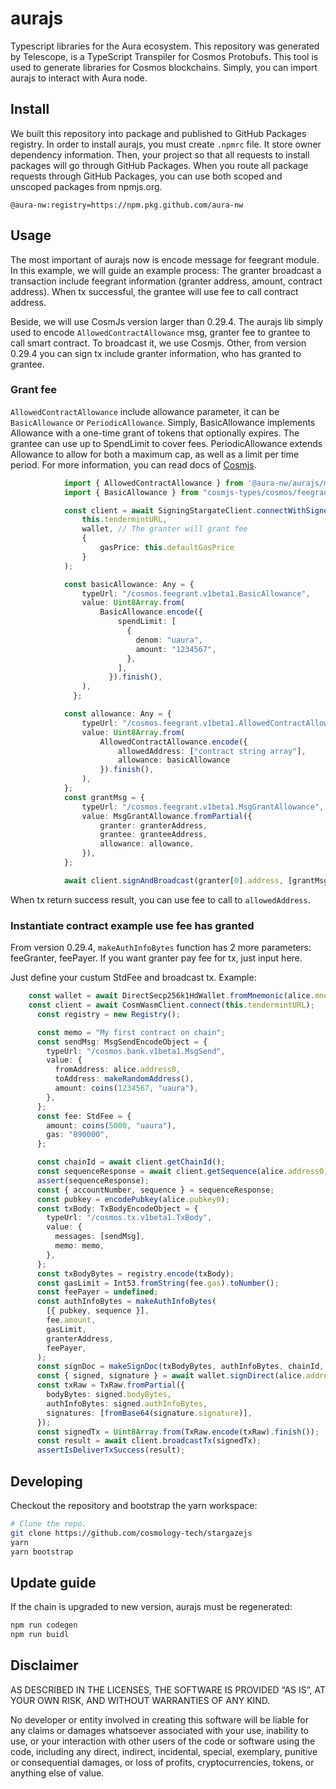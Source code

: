 # aurajs

Typescript libraries for the Aura ecosystem. This repository was generated by Telescope, is a TypeScript Transpiler for Cosmos Protobufs. This tool is used to generate libraries for Cosmos blockchains. Simply, you can import aurajs to interact with Aura node.

## Install

We built this repository into package and published to GitHub Packages registry. In order to install aurajs, you must create `.npmrc` file. It store owner dependency information. Then, your project so that all requests to install packages will go through GitHub Packages. When you route all package requests through GitHub Packages, you can use both scoped and unscoped packages from npmjs.org.

```example
@aura-nw:registry=https://npm.pkg.github.com/aura-nw
```

## Usage

The most important of aurajs now is encode message for feegrant module. In this example, we will guide an example process: The granter broadcast a transaction include feegrant information (granter address, amount, contract address). When tx successful, the grantee will use fee to call contract address. 

Beside, we will use CosmJs version larger than 0.29.4. The aurajs lib simply used to encode `AllowedContractAllowance` msg, granter fee to grantee to call smart contract. To broadcast it, we use Cosmjs. Other, from version 0.29.4 you can sign tx include granter information, who has granted to grantee. 

### Grant fee

`AllowedContractAllowance` include allowance parameter, it can be `BasicAllowance` or `PeriodicAllowance`. Simply, BasicAllowance implements Allowance with a one-time grant of tokens that optionally expires. The grantee can use up to SpendLimit to cover fees. PeriodicAllowance extends Allowance to allow for both a maximum cap, as well as a limit per time period. For more information, you can read docs of [Cosmjs]().

```ts
            import { AllowedContractAllowance } from '@aura-nw/aurajs/main/codegen/aura/feegrant/v1beta1/feegrant';
            import { BasicAllowance } from "cosmjs-types/cosmos/feegrant/v1beta1/feegrant";

            const client = await SigningStargateClient.connectWithSigner(
                this.tendermintURL,
                wallet, // The granter will grant fee
                {
                    gasPrice: this.defaultGasPrice
                }
            );

            const basicAllowance: Any = {
                typeUrl: "/cosmos.feegrant.v1beta1.BasicAllowance",
                value: Uint8Array.from(
                    BasicAllowance.encode({
                        spendLimit: [
                          {
                            denom: "uaura",
                            amount: "1234567",
                          },
                        ],
                      }).finish(),
                ),
              };

            const allowance: Any = {
                typeUrl: "/cosmos.feegrant.v1beta1.AllowedContractAllowance",
                value: Uint8Array.from(
                    AllowedContractAllowance.encode({
                        allowedAddress: ["contract string array"],
                        allowance: basicAllowance
                    }).finish(),
                ),
            };
            const grantMsg = {
                typeUrl: "/cosmos.feegrant.v1beta1.MsgGrantAllowance",
                value: MsgGrantAllowance.fromPartial({
                    granter: granterAddress, 
                    grantee: granteeAddress,
                    allowance: allowance,
                }),
            };

            await client.signAndBroadcast(granter[0].address, [grantMsg], "auto", "Create allowance");
```

When tx return success result, you can use fee to call to `allowedAddress`.

### Instantiate contract example use fee has granted
From version 0.29.4, `makeAuthInfoBytes` function has 2 more parameters: feeGranter, feePayer. If you want granter pay fee for tx, just input here.

Just define your custum StdFee and broadcast tx. Example:

```ts
    const wallet = await DirectSecp256k1HdWallet.fromMnemonic(alice.mnemonic, { prefix: wasmd.prefix });
    const client = await CosmWasmClient.connect(this.tendermintURL);
      const registry = new Registry();

      const memo = "My first contract on chain";
      const sendMsg: MsgSendEncodeObject = {
        typeUrl: "/cosmos.bank.v1beta1.MsgSend",
        value: {
          fromAddress: alice.address0,
          toAddress: makeRandomAddress(),
          amount: coins(1234567, "uaura"),
        },
      };
      const fee: StdFee = {
        amount: coins(5000, "uaura"),
        gas: "890000",
      };

      const chainId = await client.getChainId();
      const sequenceResponse = await client.getSequence(alice.address0);
      assert(sequenceResponse);
      const { accountNumber, sequence } = sequenceResponse;
      const pubkey = encodePubkey(alice.pubkey0);
      const txBody: TxBodyEncodeObject = {
        typeUrl: "/cosmos.tx.v1beta1.TxBody",
        value: {
          messages: [sendMsg],
          memo: memo,
        },
      };
      const txBodyBytes = registry.encode(txBody);
      const gasLimit = Int53.fromString(fee.gas).toNumber();
      const feePayer = undefined;
      const authInfoBytes = makeAuthInfoBytes(
        [{ pubkey, sequence }],
        fee.amount,
        gasLimit,
        granterAddress,
        feePayer,
      );
      const signDoc = makeSignDoc(txBodyBytes, authInfoBytes, chainId, accountNumber);
      const { signed, signature } = await wallet.signDirect(alice.address0, signDoc);
      const txRaw = TxRaw.fromPartial({
        bodyBytes: signed.bodyBytes,
        authInfoBytes: signed.authInfoBytes,
        signatures: [fromBase64(signature.signature)],
      });
      const signedTx = Uint8Array.from(TxRaw.encode(txRaw).finish());
      const result = await client.broadcastTx(signedTx);
      assertIsDeliverTxSuccess(result);
```

## Developing

Checkout the repository and bootstrap the yarn workspace:

```sh
# Clone the repo.
git clone https://github.com/cosmology-tech/stargazejs
yarn
yarn bootstrap
```
## Update guide
If the chain is upgraded to new version, aurajs must be regenerated:
```js
npm run codegen
npm run buidl
```
## Disclaimer

AS DESCRIBED IN THE LICENSES, THE SOFTWARE IS PROVIDED “AS IS”, AT YOUR OWN RISK, AND WITHOUT WARRANTIES OF ANY KIND.

No developer or entity involved in creating this software will be liable for any claims or damages whatsoever associated with your use, inability to use, or your interaction with other users of the code or software using the code, including any direct, indirect, incidental, special, exemplary, punitive or consequential damages, or loss of profits, cryptocurrencies, tokens, or anything else of value.

[def]: https://cosmos.github.io/cosmjs/
